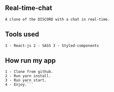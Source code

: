 ## Real-time-chat

``A clone of the DISCORD with a chat in real-time.``

## Tools used
``
1 - React-js
2 - SASS
3 - Styled-components
``

## How run my app
```
1 - Clone from github.
2 - Run yarn install.
3 - Run yarn start.
4 - Enjoy.```
